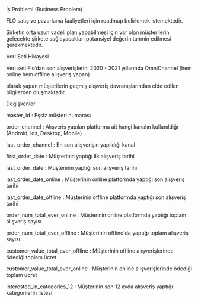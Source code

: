 
İş Problemi (Business Problem)

FLO satış ve pazarlama faaliyetleri için roadmap belirlemek istemektedir.

Şirketin orta uzun vadeli plan yapabilmesi için var olan müşterilerin gelecekte şirkete sağlayacakları potansiyel değerin tahmin edilmesi gerekmektedir.

Veri Seti Hikayesi

Veri seti Flo’dan son alışverişlerini 2020 - 2021 yıllarında OmniChannel (hem online hem offline alışveriş yapan)

olarak yapan müşterilerin geçmiş alışveriş davranışlarından elde edilen bilgilerden oluşmaktadır.

Değişkenler

master_id : Eşsiz müşteri numarası

order_channel : Alışveriş yapılan platforma ait hangi kanalın kullanıldığı (Android, ios, Desktop, Mobile)

last_order_channel : En son alışverişin yapıldığı kanal

first_order_date : Müşterinin yaptığı ilk alışveriş tarihi

last_order_date : Müşterinin yaptığı son alışveriş tarihi

last_order_date_online : Müşterinin online platformda yaptığı son alışveriş tarihi

last_order_date_offline : Müşterinin offline platformda yaptığı son alışveriş tarihi

order_num_total_ever_online : Müşterinin online platformda yaptığı toplam alışveriş sayısı

order_num_total_ever_offline : Müşterinin offline'da yaptığı toplam alışveriş sayısı

customer_value_total_ever_offline : Müşterinin offline alışverişlerinde ödediği toplam ücret

customer_value_total_ever_online : Müşterinin online alışverişlerinde ödediği toplam ücret

interested_in_categories_12 : Müşterinin son 12 ayda alışveriş yaptığı kategorilerin listesi
